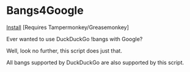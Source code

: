 # Bangs4Google

<a href="https://github.com/NoahvdAa/UserScripts/raw/master/Bangs4Google/bangs4google.user.js" target="_blank">Install</a> [Requires Tampermonkey/Greasemonkey]

Ever wanted to use DuckDuckGo !bangs with Google?

Well, look no further, this script does just that.

All bangs supported by DuckDuckGo are also supported by this script.

